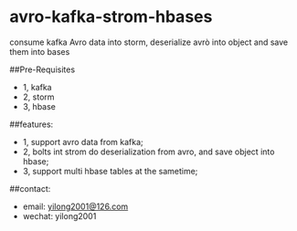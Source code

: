 # avro-kafka-strom-hbases
consume kafka Avro data into storm, deserialize avrò into object and save them into bases

##Pre-Requisites
- 1, kafka
- 2, storm
- 3, hbase

##features:
- 1, support avro data from kafka;
- 2, bolts int strom do deserialization from avro, and save object into hbase;
- 3, support multi hbase tables at the sametime;

##contact:
- email: yilong2001@126.com
- wechat: yilong2001

